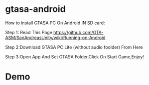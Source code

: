 # gtasa-android

How to install GTASA PC On Android IN SD card:

Step 1: Read This Page https://github.com/GTA-ASM/SanAndreasUnity/wiki/Running-on-Android

Step 2:Download GTASA PC Lite (without audio foolder) From Here

Step 3:Open App And Set GTASA Folder,Click On Start Game,Enjoy!

# Demo
